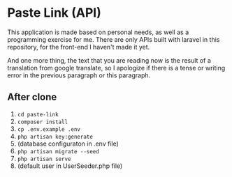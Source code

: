 # Paste Link (API) 
<p>This application is made based on personal needs, as well as a programming exercise for me. There are only APIs built with laravel in this repository, for the front-end I haven't made it yet.</p>

<p>And one more thing, the text that you are reading now is the result of a translation from google translate, so I apologize if there is a tense or writing error in the previous paragraph or this paragraph.</p>

## After clone
1. ```cd paste-link```
2. ```composer install```
3. ```cp .env.example .env```
4. ```php artisan key:generate```
5. (database configuraton in .env file)
6. ```php artisan migrate --seed```
7. ```php artisan serve```
8. (default user in UserSeeder.php file)
